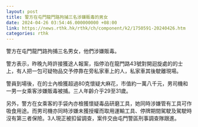 ```yaml
---
layout: post
title: 警方在屯門龍門路拘捕三名涉嫌販毒的男女
date: 2024-04-26 03:54:46.000000000 +08:00
link: https://news.rthk.hk/rthk/ch/component/k2/1750591-20240426.htm
categories: rthk
---
```


警方在屯門龍門路拘捕三名男女，他們涉嫌販毒。

警方表示，昨晚九時許接獲途人報案，指停泊在龍門路43號對開迴旋處的的士上，有人把一包可疑物品交予停靠在旁私家車上的人，私家車其後駛離現場。

警員到場後，在的士內檢獲超過80克懷疑大麻花，市值約一萬八千元，男司機和一男一女乘客涉嫌販毒被捕。三人年齡介乎29至31歲。

另外，警方在女乘客的手袋內亦檢獲懷疑毒品研磨工具，她同時涉嫌管有工具可作吸食用途。而男司機亦同時涉嫌未獲授權而取用運輸工具、停牌期間駕駛及駕駛時沒有第三者保險。3人現正被扣留調查，案件交由屯門警區刑事調查隊跟進。
